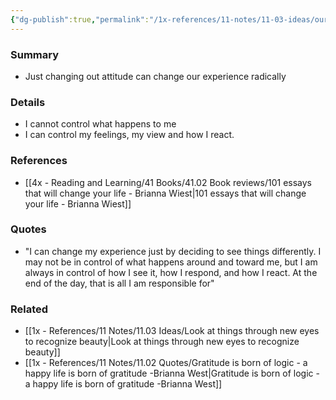 ```yaml
---
{"dg-publish":true,"permalink":"/1x-references/11-notes/11-03-ideas/our-attitude-makes-all-the-difference/","title":"Our attitude makes all the difference","created":"2022-11-14T21:33:33.000+03:00","updated":"2024-02-14T20:18:26.209+03:00"}
---
```



### Summary
- Just changing out attitude can change our experience radically

### Details
- I cannot control what happens to me
- I can control my feelings, my view and how I react.

### References
- [[4x - Reading and Learning/41 Books/41.02 Book reviews/101 essays that will change your life - Brianna Wiest\|101 essays that will change your life - Brianna Wiest]]

### Quotes
- "I can change my experience just by deciding to see things differently. I may not be in control of what happens around and toward me, but I am always in control of how I see it, how I respond, and how I react. At the end of the day, that is all I am responsible for"

### Related
- [[1x - References/11 Notes/11.03 Ideas/Look at things through new eyes to recognize beauty\|Look at things through new eyes to recognize beauty]]
- [[1x - References/11 Notes/11.02 Quotes/Gratitude is born of logic - a happy life is born of gratitude -Brianna West\|Gratitude is born of logic - a happy life is born of gratitude -Brianna West]]
